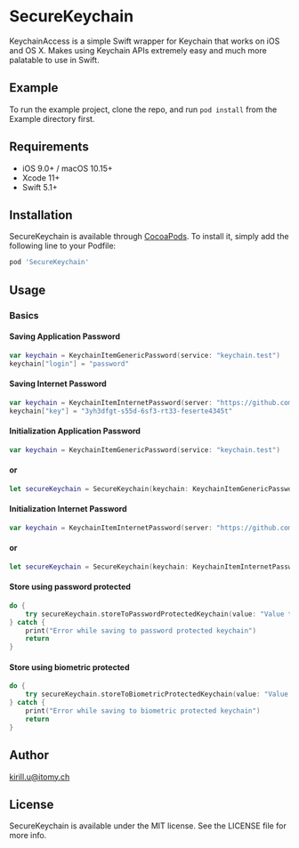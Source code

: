 # SecureKeychain

KeychainAccess is a simple Swift wrapper for Keychain that works on iOS and OS X. Makes using Keychain APIs extremely easy and much more palatable to use in Swift.

## Example

To run the example project, clone the repo, and run `pod install` from the Example directory first.

## Requirements

- iOS 9.0+ / macOS 10.15+
- Xcode 11+
- Swift 5.1+

## Installation

SecureKeychain is available through [CocoaPods](https://cocoapods.org). To install
it, simply add the following line to your Podfile:

```ruby
pod 'SecureKeychain'
```

## Usage

### Basics

#### Saving Application Password

```swift
var keychain = KeychainItemGenericPassword(service: "keychain.test")
keychain["login"] = "password"
```

#### Saving Internet Password

```swift
var keychain = KeychainItemInternetPassword(server: "https://github.com")
keychain["key"] = "3yh3dfgt-s55d-6sf3-rt33-feserte4345t"
```

#### Initialization Application Password

```swift
var keychain = KeychainItemGenericPassword(service: "keychain.test")
```
#### or

```swift
let secureKeychain = SecureKeychain(keychain: KeychainItemGenericPassword(service: "keychain.test"), accessibility: .whenUnlocked, authenticationPolicy: .biometryAny)
```

#### Initialization Internet Password

```swift
var keychain = KeychainItemInternetPassword(server: "https://github.com")
```
#### or

```swift
let secureKeychain = SecureKeychain(keychain: KeychainItemInternetPassword(server: "https://github.com"), accessibility: .whenUnlocked, authenticationPolicy: .biometryAny)
```

#### Store using password protected

```swift
do {
    try secureKeychain.storeToPasswordProtectedKeychain(value: "Value to store in keychain", for: "PasswordProtectedKey", with: "Password")
} catch {
    print("Error while saving to password protected keychain")
    return
}
```

#### Store using biometric protected

```swift
do {
    try secureKeychain.storeToBiometricProtectedKeychain(value: "Value to store in keychain", for: "BiometricKey")
} catch {
    print("Error while saving to biometric protected keychain")
    return
}
```

## Author

kirill.u@itomy.ch

## License

SecureKeychain is available under the MIT license. See the LICENSE file for more info.
